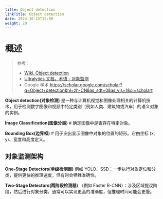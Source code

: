 ```yaml
---
title: Object detection
linkTitle: Object detection
date: 2024-10-15T12:59
weight: 20
---
```


# 概述

> 参考：
>
> - [Wiki, Object detection](https://en.wikipedia.org/wiki/Object_detection)
> - [Ultralytics 文档，术语 - 对象监测](https://www.ultralytics.com/glossary/object-detection)
> - Google 学术 https://scholar.google.com/scholar?q=Object+detection&hl=zh-CN&as_sdt=0&as_vis=1&oi=scholart

**Object detection(对象检测)** 是一种与计算机视觉和图像处理相关的计算机技术，用于检测数字图像和视频中特定类别（例如人类、建筑物或汽车）的语义对象的实例。

**Image Classification(图像分类)** # 确定图像中是否存在特定对象。

**Bounding Box(边界框)** # 用于突出显示图像中对象的位置的矩形。它由坐标 (x, y)、宽度和高度定义。

## 对象监测架构

**One-Stage Detectors(单级检测器)** 例如 YOLO、SSD：一步执行对象定位和分类，提供更快的推理速度，但有时会牺牲准确性。

**Two-Stage Detectors(两阶段检测器)** （例如 Faster R-CNN）：涉及区域提议阶段，然后进行对象分类，通常可以实现更高的准确度，但推理时间可能会更慢。

